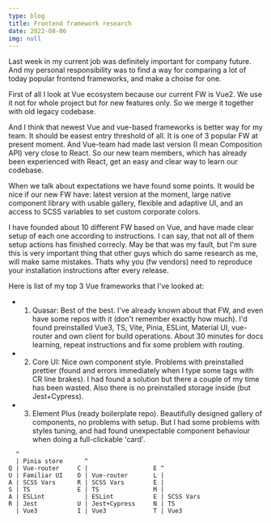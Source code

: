 ```yaml
---
type: blog
title: Frontend framework research
date: 2022-08-06
img: null
---
```

Last week in my current job was definitely important for company future. And my personal responsibility was to find a way for comparing a lot of today popular frontend frameworks, and make a choise for one.

First of all I look at Vue ecosystem because our current FW is Vue2. We use it not for whole project but for new features only. So we merge it together with old legacy codebase.

And I think that newest Vue and vue-based frameworks is better way for my team. It should be easest entry threshold of all. It is one of 3 popular FW at present moment. And Vue-team had made last version (I mean Composition API) very close to React. So our new team members, which has already been experienced with React, get an easy and clear way to learn our codebase. 

When we talk about expectations we have found some points. It would be nice if our new FW have: latest version at the moment, large native component library with usable gallery, flexible and adaptive UI, and an access to SCSS variables to set custom corporate colors. 

I have founded about 10 different FW based on Vue, and have made clear setup of each one according to instructions. I can say, that not all of them setup actions has finished correcly. May be that was my fault, but I'm sure this is very important thing that other guys which do same research as me, will make same mistakes. Thats why you (fw vendors) need to reproduce your installation instructions after every release.

 Here is list of my top 3 Vue frameworks that I've looked at:

- 1. Quasar: Best of the best. I've already known about that FW, and even have some repos with it (don't remember exactly how much). I'd found preinstalled Vue3, TS, Vite, Pinia, ESLint, Material UI, vue-router and own client for build operations. About 30 minutes for docs learning, repeat instructions and fix some problem with routing.
- 2. Core UI: Nice own component style. Problems with preinstalled prettier (found and errors immediately when I type some tags with CR line brakes). I had found a solution but there a couple of my time has been wasted. Also there is no preinstalled storage inside (but Jest+Cypress).
- 3. Element Plus (ready boilerplate repo). Beautifully designed gallery of components, no problems with setup. But I had some problems with styles tuning, and had found unexpectable component behaviour when doing a full-clickable 'card'. 

```
  ^                 
  | Pinia store      ^
Q | Vue-router     C |                  E ^
U | Familiar UI    O | Vue-router       L |
A | SCSS Vars      R | SCSS Vars        E |
S | TS             E | TS               M |
A | ESLint           | ESLint           E | SCSS Vars
R | Jest           U | Jest+Cypress     N | TS
  | Vue3           I | Vue3             T | Vue3
```

